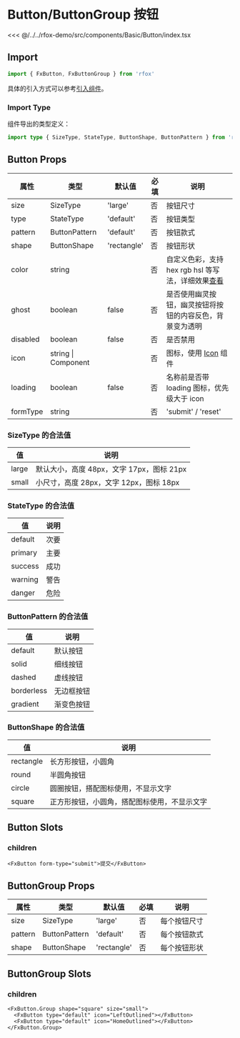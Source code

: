 # Button/ButtonGroup 按钮

<CodeDemo name="Button">

<<< @/../../rfox-demo/src/components/Basic/Button/index.tsx

</CodeDemo>

## Import

```js
import { FxButton, FxButtonGroup } from 'rfox'
```

具体的引入方式可以参考[引入组件](../guide/import.md)。

### Import Type

组件导出的类型定义：

```ts
import type { SizeType, StateType, ButtonShape, ButtonPattern } from 'rfox'
```

## Button Props

| 属性     | 类型                | 默认值      | 必填 | 说明                                                                               |
| -------- | ------------------- | ----------- | ---- | ---------------------------------------------------------------------------------- |
| size     | SizeType            | 'large'     | 否   | 按钮尺寸                                                                           |
| type     | StateType           | 'default'   | 否   | 按钮类型                                                                           |
| pattern  | ButtonPattern       | 'default'   | 否   | 按钮款式                                                                           |
| shape    | ButtonShape         | 'rectangle' | 否   | 按钮形状                                                                           |
| color    | string              |             | 否   | 自定义色彩，支持 hex rgb hsl 等写法，详细效果[查看](../design/color.md#自定义色彩) |
| ghost    | boolean             | false       | 否   | 是否使用幽灵按钮，幽灵按钮将按钮的内容反色，背景变为透明                           |
| disabled | boolean             | false       | 否   | 是否禁用                                                                           |
| icon     | string \| Component |             | 否   | 图标，使用 [Icon](./Icon.md) 组件                                                  |
| loading  | boolean             | false       | 否   | 名称前是否带 loading 图标，优先级大于 icon                                         |
| formType | string              |             | 否   | 'submit' / 'reset'                                                                 |

### SizeType 的合法值

| 值    | 说明                                      |
| ----- | ----------------------------------------- |
| large | 默认大小，高度 48px，文字 17px，图标 21px |
| small | 小尺寸，高度 28px，文字 12px，图标 18px   |

### StateType 的合法值

| 值      | 说明 |
| ------- | ---- |
| default | 次要 |
| primary | 主要 |
| success | 成功 |
| warning | 警告 |
| danger  | 危险 |

### ButtonPattern 的合法值

| 值         | 说明       |
| ---------- | ---------- |
| default    | 默认按钮   |
| solid      | 细线按钮   |
| dashed     | 虚线按钮   |
| borderless | 无边框按钮 |
| gradient   | 渐变色按钮 |

### ButtonShape 的合法值

| 值        | 说明                                         |
| --------- | -------------------------------------------- |
| rectangle | 长方形按钮，小圆角                           |
| round     | 半圆角按钮                                   |
| circle    | 圆圈按钮，搭配图标使用，不显示文字           |
| square    | 正方形按钮，小圆角，搭配图标使用，不显示文字 |

## Button Slots

### children

```tsx
<FxButton form-type="submit">提交</FxButton>
```

## ButtonGroup Props

| 属性    | 类型          | 默认值      | 必填 | 说明         |
| ------- | ------------- | ----------- | ---- | ------------ |
| size    | SizeType      | 'large'     | 否   | 每个按钮尺寸 |
| pattern | ButtonPattern | 'default'   | 否   | 每个按钮款式 |
| shape   | ButtonShape   | 'rectangle' | 否   | 每个按钮形状 |

## ButtonGroup Slots

### children

```tsx
<FxButton.Group shape="square" size="small">
  <FxButton type="default" icon="LeftOutlined"></FxButton>
  <FxButton type="default" icon="HomeOutlined"></FxButton>
</FxButton.Group>
```
